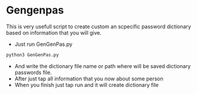 # Gengenpas

This is very usefull script to create custom an scpecific password dictionary based on information 
that you will give.

* Just run GenGenPas.py
```python
python3 GenGenPas.py
```
* And write the dictionary file name or path where will be saved dictionary passwords file.
* After just tap all information that you now about some person
* When you finish just tap run and it will create dictionary file
